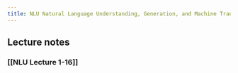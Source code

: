 ```yaml
---
title: NLU Natural Language Understanding, Generation, and Machine Translation
---
```


## Lecture notes

### [[NLU Lecture 1-16]]
###
